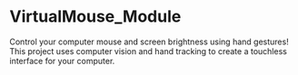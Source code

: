 # VirtualMouse_Module
Control your computer mouse and screen brightness using hand gestures! This project uses computer vision and hand tracking to create a touchless interface for your computer.

